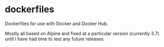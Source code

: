 # dockerfiles
Dockerfiles for use with Docker and Docker Hub.

Mostly all based on Alpine and fixed at a particular version (currently 3.7) until I have had time to test any future releases.
